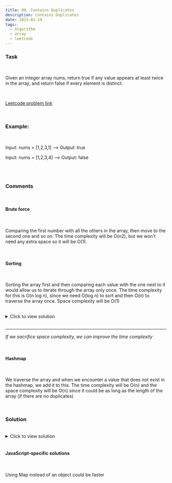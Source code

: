 ```yaml
---
title: 09. Contains Duplicates
description: Contains Duplicates
date: 2023-02-19
tags:
  - algorithm
  - array
  - leetcode
---
```


### Task

<br />

Given an integer array nums, return true if any value appears at least twice in the array, and return false if every element is distinct.

<br />

[Leetcode problem link](https://leetcode.com/problems/contains-duplicate/)

<br />

### Example:

<br />

Input: nums = [1,2,3,1] --> Output: true

Input: nums = [1,2,3,4] --> Output: false

<br />
<br />

### Comments

<br />

#### Brute force

<br />

Comparing the first number with all the others in the array, then move to the second one and so on. The time complexity will be O(n2), but we won't need any extra space so it will be O(1).

<br />

#### Sorting

<br />

Sorting the array first and then comparing each value with the one next to it would allow us to iterate through the array only once. The time complexity for this is O(n log n), since we need O(log n) to sort and then O(n) to traverse the array once. Space complexity will be O(1)

<br />

<details>
  <summary>Click to view solution</summary>

```js
var containsDuplicate = (nums) => {
  const sorted = nums.sort((a, b) => a - b);
  for (let i = 0; i < sorted.length; i++) {
    if (sorted[i] == sorted[i + 1]) {
      return true;
    }
  }
  return false;
};
```

## </details>

<br />

---

_If we sacrifice space complexity, we can improve the time complexity_

<br />

#### Hashmap

<br />

We traverse the array and when we encounter a value that does not exist in the hashmap, we add it to this. The time complexity will be O(n) and the space complexity will be O(n) since it could be as long as the length of the array (if there are no duplicates)

<br />

### Solution

<br />

<details>
  <summary>Click to view solution</summary>

```js
var containsDuplicate = function (nums) {
  const encounteredNums = {};

  for (let i = 0; i < nums.length; i++) {
    let n = nums[i];
    if (encounteredNums[n] !== undefined) {
      return true;
    }
    encounteredNums[n] = i;
  }
  return false;
};
```

</details>

<br />

#### JavaScript-specific solutions

<br />

Using Map instead of an object could be faster

<br />
